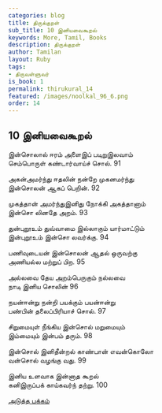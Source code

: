 ```yaml
---
categories: blog
title: திருக்குறள்
sub_title: 10 இனியவைகூறல்
keywords: More, Tamil, Books
description: திருக்குறள்
author: Tamilan
layout: Ruby
tags:
- திருவள்ளுவர்
is_book: 1
permalink: thirukural_14
featured: /images/noolkal_96_6.png
order: 14
---
```

## 10 இனியவைகூறல்

இன்சொலால் ஈரம் அளைஇப் படிறுஇலவாம்  
செம்பொருள் கண்டார்வாய்ச் சொல். 91

அகன்அமர்ந்து ஈதலின் நன்றே முகனமர்ந்து  
இன்சொலன் ஆகப் பெறின். 92

முகத்தான் அமர்ந்துஇனிது நோக்கி அகத்தானாம்  
இன்சொ லினதே அறம். 93

துன்புறூஉம் துவ்வாமை இல்லாகும் யார்மாட்டும்  
இன்புறூஉம் இன்சொ லவர்க்கு. 94

பணிவுடையன் இன்சொலன் ஆதல் ஒருவற்கு  
அணியல்ல மற்றுப் பிற. 95

அல்லவை தேய அறம்பெருகும் நல்லவை  
நாடி இனிய சொலின் 96

நயன்ஈன்று நன்றி பயக்கும் பயன்ஈன்று  
பண்பின் தலைப்பிரியாச் சொல். 97

சிறுமையுள் நீங்கிய இன்சொல் மறுமையும்  
இம்மையும் இன்பம் தரும். 98

இன்சொல் இனிதீன்றல் காண்பான் எவன்கொலோ  
வன்சொல் வழங்கு வது. 99

இனிய உளவாக இன்னாத கூறல்  
கனிஇருப்பக் காய்கவர்ந் தற்று. 100

[அடுத்த பக்கம்](thirukural_15)